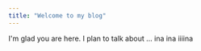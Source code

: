 ```yaml
---
title: "Welcome to my blog"
---
```


I'm glad you are here. I plan to talk about ... ina ina iiiina

